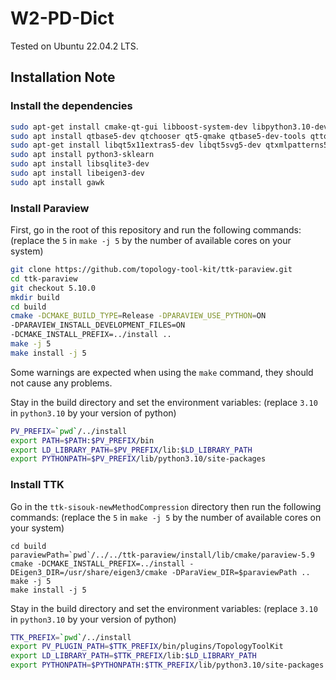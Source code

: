 # W2-PD-Dict

Tested on Ubuntu 22.04.2 LTS.

## Installation Note

### Install the dependencies

```bash
sudo apt-get install cmake-qt-gui libboost-system-dev libpython3.10-dev libxt-dev libxcursor-dev libopengl-dev libgl1-mesa-dev
sudo apt install qtbase5-dev qtchooser qt5-qmake qtbase5-dev-tools qttools5-dev
sudo apt-get install libqt5x11extras5-dev libqt5svg5-dev qtxmlpatterns5-dev-tools
sudo apt install python3-sklearn
sudo apt install libsqlite3-dev
sudo apt install libeigen3-dev
sudo apt install gawk
```

### Install Paraview

First, go in the root of this repository and run the following commands:
(replace the `5` in `make -j 5` by the number of available cores on your system)

```bash
git clone https://github.com/topology-tool-kit/ttk-paraview.git
cd ttk-paraview
git checkout 5.10.0
mkdir build
cd build
cmake -DCMAKE_BUILD_TYPE=Release -DPARAVIEW_USE_PYTHON=ON
-DPARAVIEW_INSTALL_DEVELOPMENT_FILES=ON
-DCMAKE_INSTALL_PREFIX=../install ..
make -j 5
make install -j 5
```
Some warnings are expected when using the `make` command, they should not cause any problems.

Stay in the build directory and set the environment variables:
(replace `3.10` in `python3.10` by your version of python)

```bash
PV_PREFIX=`pwd`/../install
export PATH=$PATH:$PV_PREFIX/bin
export LD_LIBRARY_PATH=$PV_PREFIX/lib:$LD_LIBRARY_PATH
export PYTHONPATH=$PV_PREFIX/lib/python3.10/site-packages
```

### Install TTK

Go in the `ttk-sisouk-newMethodCompression` directory then run the following commands:
(replace the `5` in `make -j 5` by the number of available cores on your system)

```mkdir build
cd build
paraviewPath=`pwd`/../../ttk-paraview/install/lib/cmake/paraview-5.9
cmake -DCMAKE_INSTALL_PREFIX=../install -DEigen3_DIR=/usr/share/eigen3/cmake -DParaView_DIR=$paraviewPath ..
make -j 5
make install -j 5
```

Stay in the build directory and set the environment variables:
(replace `3.10` in `python3.10` by your version of python)

```bash
TTK_PREFIX=`pwd`/../install
export PV_PLUGIN_PATH=$TTK_PREFIX/bin/plugins/TopologyToolKit
export LD_LIBRARY_PATH=$TTK_PREFIX/lib:$LD_LIBRARY_PATH
export PYTHONPATH=$PYTHONPATH:$TTK_PREFIX/lib/python3.10/site-packages
```




